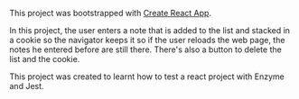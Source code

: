 This project was bootstrapped with [Create React App](https://github.com/facebook/create-react-app).

In this project, the user enters a note that is added to the list and stacked in a cookie so the navigator keeps it so if the user reloads the web page, the notes he entered before are still there. There's also a button to delete the list and the cookie.

This project was created to learnt how to test a react project with Enzyme and Jest.
